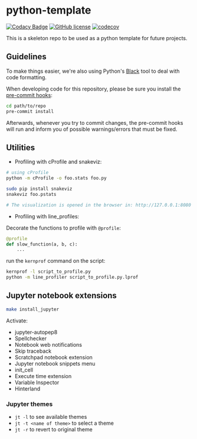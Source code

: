 # python-template
[![Codacy Badge](https://api.codacy.com/project/badge/Grade/9a6c9cdfe8c94c7584b84da80f97ccc8)](https://app.codacy.com/gh/SamuelNLP/pyhon-template?utm_source=github.com&utm_medium=referral&utm_content=SamuelNLP/pyhon-template&utm_campaign=Badge_Grade_Settings)
[![GitHub license](https://img.shields.io/github/license/SamuelNLP/pyhon-template)](https://github.com/SamuelNLP/pyhon-template/blob/master/LICENSE)
[![codecov](https://codecov.io/gh/SamuelNLP/pyhon-template/branch/master/graph/badge.svg?token=5CGG6XOCIW)](https://codecov.io/gh/SamuelNLP/pyhon-template)

This is a skeleton repo to be used as a python template for future projects.

## Guidelines

To make things easier, we're also using Python's [Black](https://black.readthedocs.io/en/stable/)
tool to deal with code formatting.

When developing code for this repository, please be sure you install the
[pre-commit hooks](https://pre-commit.com/#install):

```bash
cd path/to/repo
pre-commit install
```

Afterwards, whenever you try to commit changes, the pre-commit hooks
will run and inform you of possible warnings/errors that must be fixed.

## Utilities
  - Profiling with cProfile and snakeviz:

```bash
# using cProfile
python -m cProfile -o foo.stats foo.py

sudo pip install snakeviz
snakeviz foo.pstats

# The visualization is opened in the browser in: http://127.0.0.1:8080
```

- Profiling with line_profiles:

Decorate the functions to profile with `@profile`:
```python
@profile
def slow_function(a, b, c):
    ...
```

run the `kernprof` command on the script:
```bash
kernprof -l script_to_profile.py
python -m line_profiler script_to_profile.py.lprof
```

## Jupyter notebook extensions

```bash
make install_jupyter
```

Activate:
  - jupyter-autopep8
  - Spellchecker
  - Notebook web notifications
  - Skip traceback
  - Scratchpad notebook extension
  - Jupyter notebook snippets menu
  - init_cell
  - Execute time extension
  - Variable Inspector
  - Hinterland

### Jupyter themes
  - `jt -l` to see available themes
  - `jt -t <name of theme>` to select a theme
  - `jt -r` to revert to original theme
